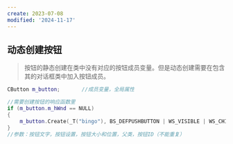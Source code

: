 ```yaml
---
create: 2023-07-08
modified: '2024-11-17'
---
```


## 动态创建按钮

> 按钮的静态创建在类中没有对应的按钮成员变量。但是动态创建需要在包含其的对话框类中加入按钮成员。

```C++
CButton m_button;		//成员变量，全局属性

//需要创建按钮的响应函数里
if (m_button.m_hWnd == NULL)
{
	m_button.Create(_T("bingo"), BS_DEFPUSHBUTTON | WS_VISIBLE | WS_CHILD, CRect(0, 0, 100, 100), this, 123);
}
//参数：按钮文字，按钮设置，按钮大小和位置，父类，按钮ID（不能重复）
```
